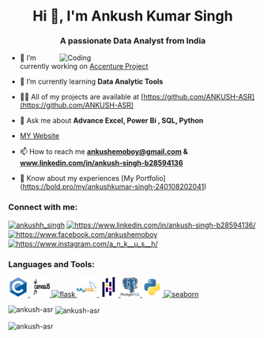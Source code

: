 <h1 align="center">Hi 👋, I'm Ankush Kumar Singh</h1>
<h3 align="center">A passionate Data Analyst from India</h3>
<img align="right" alt="Coding" width="400" src="https://miro.medium.com/v2/resize:fit:1200/0*Khfym9hgeyxVpZS_.gif">

- 🔭 I’m currently working on [Accenture Project](https://github.com/ANKUSH-ASR/Accenture-Data-Analytics-and-Visualization-Virtual-Internship)

- 🌱 I’m currently learning **Data Analytic Tools**

- 👨‍💻 All of my projects are available at [https://github.com/ANKUSH-ASR](https://github.com/ANKUSH-ASR)

- 💬 Ask me about **Advance Excel, Power Bi , SQL, Python**
- [MY Website](https://ankush-asr.github.io/ANKUSH.io/)

- 📫 How to reach me **ankushemoboy@gmail.com & www.linkedin.com/in/ankush-singh-b28594136**

- 📄 Know about my experiences [My Portfolio] (https://bold.pro/my/ankushkumar-singh-240108202041)

<h3 align="left">Connect with me:</h3>
<p align="left">
<a href="https://twitter.com/ankushh_singh" target="blank"><img align="center" src="https://raw.githubusercontent.com/rahuldkjain/github-profile-readme-generator/master/src/images/icons/Social/twitter.svg" alt="ankushh_singh" height="30" width="40" /></a>
<a href="https://www.linkedin.com/in/ankush-singh-b28594136/" target="blank"><img align="center" src="https://raw.githubusercontent.com/rahuldkjain/github-profile-readme-generator/master/src/images/icons/Social/linked-in-alt.svg" alt="https://www.linkedin.com/in/ankush-singh-b28594136/" height="30" width="40" /></a>
<a href="https://www.facebook.com/ankushemoboy" target="blank"><img align="center" src="https://raw.githubusercontent.com/rahuldkjain/github-profile-readme-generator/master/src/images/icons/Social/facebook.svg" alt="https://www.facebook.com/ankushemoboy" height="30" width="40" /></a>
<a href="https://www.instagram.com/a_n_k__u_s__h/" target="blank"><img align="center" src="https://raw.githubusercontent.com/rahuldkjain/github-profile-readme-generator/master/src/images/icons/Social/instagram.svg" alt="https://www.instagram.com/a_n_k__u_s__h/" height="30" width="40" /></a>
</p>

<h3 align="left">Languages and Tools:</h3>
<p align="left"> <a href="https://www.cprogramming.com/" target="_blank" rel="noreferrer"> <img src="https://raw.githubusercontent.com/devicons/devicon/master/icons/c/c-original.svg" alt="c" width="40" height="40"/> </a> <a href="https://canvasjs.com" target="_blank" rel="noreferrer"> <img src="https://raw.githubusercontent.com/Hardik0307/Hardik0307/master/assets/canvasjs-charts.svg" alt="canvasjs" width="40" height="40"/> </a> <a href="https://flask.palletsprojects.com/" target="_blank" rel="noreferrer"> <img src="https://www.vectorlogo.zone/logos/pocoo_flask/pocoo_flask-icon.svg" alt="flask" width="40" height="40"/> </a> <a href="https://www.mysql.com/" target="_blank" rel="noreferrer"> <img src="https://raw.githubusercontent.com/devicons/devicon/master/icons/mysql/mysql-original-wordmark.svg" alt="mysql" width="40" height="40"/> </a> <a href="https://pandas.pydata.org/" target="_blank" rel="noreferrer"> <img src="https://raw.githubusercontent.com/devicons/devicon/2ae2a900d2f041da66e950e4d48052658d850630/icons/pandas/pandas-original.svg" alt="pandas" width="40" height="40"/> </a> <a href="https://www.postgresql.org" target="_blank" rel="noreferrer"> <img src="https://raw.githubusercontent.com/devicons/devicon/master/icons/postgresql/postgresql-original-wordmark.svg" alt="postgresql" width="40" height="40"/> </a> <a href="https://www.python.org" target="_blank" rel="noreferrer"> <img src="https://raw.githubusercontent.com/devicons/devicon/master/icons/python/python-original.svg" alt="python" width="40" height="40"/> </a> <a href="https://seaborn.pydata.org/" target="_blank" rel="noreferrer"> <img src="https://seaborn.pydata.org/_images/logo-mark-lightbg.svg" alt="seaborn" width="40" height="40"/> </a> </p>

<p><img align="left" src="https://github-readme-stats.vercel.app/api/top-langs?username=ankush-asr&show_icons=true&locale=en&layout=compact" alt="ankush-asr" /></p>

<p>&nbsp;<img align="center" src="https://github-readme-stats.vercel.app/api?username=ankush-asr&show_icons=true&locale=en" alt="ankush-asr" /></p>

<p><img align="center" src="https://github-readme-streak-stats.herokuapp.com/?user=ankush-asr&" alt="ankush-asr" /></p>
